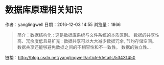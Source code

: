 # 数据库原理相关知识
作者：yanglingwell
日期：2016-12-03 14:55
浏览量：1866
> 简介：数据结构化 : 这是数据库系统与文件系统的本质区别。
数据的共享性高、冗余度低且易扩充 : 数据共享可以大大减少数据冗余, 节约存储空间。数据共享还能够避免数据之间的不相容性和不一致性。
数据的独立性...

 链接：http://blog.csdn.net/yanglingwell/article/details/53431450
